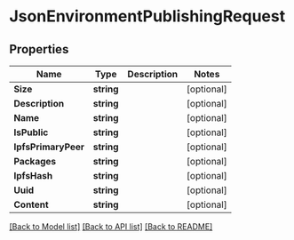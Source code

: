 # JsonEnvironmentPublishingRequest

## Properties

Name | Type | Description | Notes
------------ | ------------- | ------------- | -------------
**Size** | **string** |  | [optional] 
**Description** | **string** |  | [optional] 
**Name** | **string** |  | [optional] 
**IsPublic** | **string** |  | [optional] 
**IpfsPrimaryPeer** | **string** |  | [optional] 
**Packages** | **string** |  | [optional] 
**IpfsHash** | **string** |  | [optional] 
**Uuid** | **string** |  | [optional] 
**Content** | **string** |  | [optional] 

[[Back to Model list]](../README.md#documentation-for-models) [[Back to API list]](../README.md#documentation-for-api-endpoints) [[Back to README]](../README.md)


